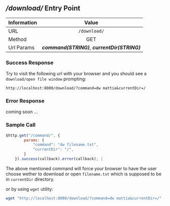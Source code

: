 ## ***/download/*** Entry Point

| Information | Value |
| ----------- |:-------------:|
| URL      | `/download/`        |
| Method   |           GET      |
| Url Params | ***command(STRING)***, ***currentDir(STRING)***      |

### Success Response
Try to visit the following url with your browser and you should see a `download/open file window` prompting:

    http://localhost:8000/download/?command=dw mattia&currentDir=/


### Error Response
coming soon ...

### Sample Call

```javascript
$http.get("/command/", {
        params: {
            "command": "dw filename.txt",
            "currentDir": "/",
        }
    }).success(callback).error(callback); |
```

The above mentioned command will force your browser to have the user choose wether to download or open `filename.txt` which is supposed to be in `currentDir` directory.

or by using `wget` utility:
```bash
wget "http://localhost:8000/download/?command=dw mattia&currentDir=/" -O output_file
```
